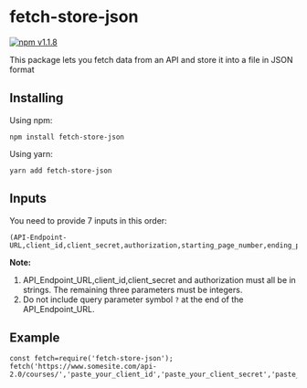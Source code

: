 # fetch-store-json
[![npm v1.1.8](https://img.shields.io/badge/npm-v1.1.8-blue)](https://github.com/nishanthbs1998/fetch-store-json)

This package lets you fetch data from an API and store it into a file in JSON format

## Installing
Using npm:
```
npm install fetch-store-json
```
Using yarn:
```
yarn add fetch-store-json
```

## Inputs
You need to provide 7 inputs in this order:
```
(API-Endpoint-URL,client_id,client_secret,authorization,starting_page_number,ending_page_number,page_size)
```
**Note:** 
1. API_Endpoint_URL,client_id,client_secret and authorization must all be in strings. The remaining three parameters must be integers.
2. Do not include query parameter symbol `?` at the end of the API_Endpoint_URL.

## Example
```
const fetch=require('fetch-store-json');
fetch('https://www.somesite.com/api-2.0/courses/','paste_your_client_id','paste_your_client_secret','paste_your_authorization',1,10,1000);
```
